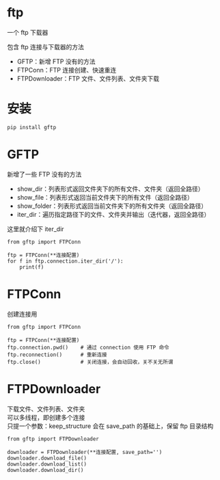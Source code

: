 # ftp

一个 ftp 下载器

包含 ftp 连接与下载器的方法

- GFTP：新增 FTP 没有的方法
- FTPConn：FTP 连接创建、快速重连
- FTPDownloader：FTP 文件、文件列表、文件夹下载

# 安装

```
pip install gftp
```

# GFTP

新增了一些 FTP 没有的方法

- show_dir：列表形式返回文件夹下的所有文件、文件夹（返回全路径）
- show_file：列表形式返回当前文件夹下的所有文件（返回全路径）
- show_folder：列表形式返回当前文件夹下的所有文件夹（返回全路径）
- iter_dir：遍历指定路径下的文件、文件夹并输出（迭代器，返回全路径）

这里就介绍下 iter_dir

```
from gftp import FTPConn

ftp = FTPConn(**连接配置)
for f in ftp.connection.iter_dir('/'):
    print(f)
```

# FTPConn

创建连接用

```
from gftp import FTPConn

ftp = FTPConn(**连接配置)
ftp.connection.pwd()    # 通过 connection 使用 FTP 命令
ftp.reconnection()      # 重新连接
ftp.close()             # 关闭连接，会自动回收，关不关无所谓
```

# FTPDownloader

下载文件、文件列表、文件夹  
可以多线程，即创建多个连接  
只提一个参数：keep_structure 会在 save_path 的基础上，保留 ftp 目录结构

```
from gftp import FTPDownloader

downloader = FTPDownloader(**连接配置, save_path='')
downloader.download_file()
downloader.download_list()
downloader.download_dir()
```
